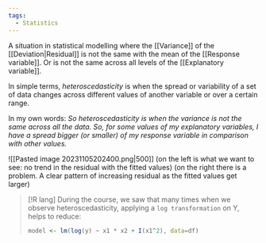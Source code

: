 ```yaml
---
tags:
  - Statistics
---
```

A situation in statistical modelling where the [[Variance]] of the [[Deviation|Residual]] is not the same with the mean of the [[Response variable]]. Or is not the same across all levels of the [[Explanatory variable]].

In simple terms, *heteroscedasticity* is when the spread or variability of a set of data changes across different values of another variable or over a certain range.

In my own words:
*So heteroscedasticity is when the variance is not the same across all the data. So, for some values of my explanatory variables, I have a spread bigger (or smaller) of my response variable in comparison with other values.*

![[Pasted image 20231105202400.png|500]]
(on the left is what we want to see: no trend in the residual with the fitted values)
(on the right there is a problem. A clear pattern of increasing residual as the fitted values get larger)

>[!R lang]
>During the course, we saw that many times when we observe heteroscedasticity, applying a `log transformation` on Y, helps to reduce:
>```R
>model <- lm(log(y) ~ x1 * x2 + I(x1^2), data=df)
>```
